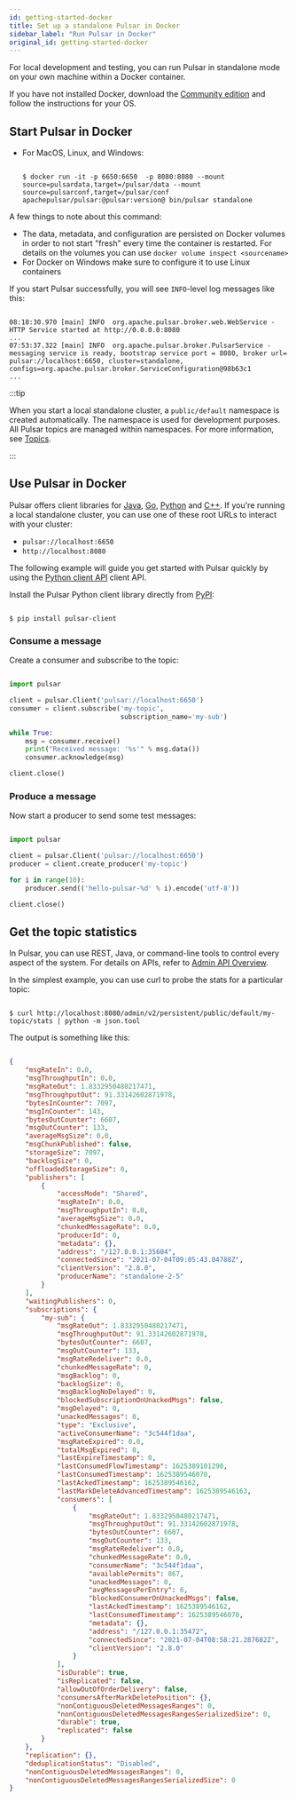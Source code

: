 ```yaml
---
id: getting-started-docker
title: Set up a standalone Pulsar in Docker
sidebar_label: "Run Pulsar in Docker"
original_id: getting-started-docker
---
```


For local development and testing, you can run Pulsar in standalone mode on your own machine within a Docker container. 

If you have not installed Docker, download the [Community edition](https://www.docker.com/community-edition) and follow the instructions for your OS.

## Start Pulsar in Docker

* For MacOS, Linux, and Windows:

  ```shell
  
  $ docker run -it -p 6650:6650  -p 8080:8080 --mount source=pulsardata,target=/pulsar/data --mount source=pulsarconf,target=/pulsar/conf apachepulsar/pulsar:@pulsar:version@ bin/pulsar standalone
  
  ```

A few things to note about this command:
 * The data, metadata, and configuration are persisted on Docker volumes in order to not start "fresh" every 
time the container is restarted. For details on the volumes you can use `docker volume inspect <sourcename>`
 * For Docker on Windows make sure to configure it to use Linux containers

If you start Pulsar successfully, you will see `INFO`-level log messages like this:

```

08:18:30.970 [main] INFO  org.apache.pulsar.broker.web.WebService - HTTP Service started at http://0.0.0.0:8080
...
07:53:37.322 [main] INFO  org.apache.pulsar.broker.PulsarService - messaging service is ready, bootstrap service port = 8080, broker url= pulsar://localhost:6650, cluster=standalone, configs=org.apache.pulsar.broker.ServiceConfiguration@98b63c1
...

```

:::tip

When you start a local standalone cluster, a `public/default` namespace is created automatically. The namespace is used for development purposes. All Pulsar topics are managed within namespaces. For more information, see [Topics](concepts-messaging.md#topics).

:::

## Use Pulsar in Docker

Pulsar offers client libraries for [Java](client-libraries-java.md), [Go](client-libraries-go.md), [Python](client-libraries-python.md) 
and [C++](client-libraries-cpp.md). If you're running a local standalone cluster, you can
use one of these root URLs to interact with your cluster:

* `pulsar://localhost:6650`
* `http://localhost:8080`

The following example will guide you get started with Pulsar quickly by using the [Python client API](client-libraries-python.md)
client API.

Install the Pulsar Python client library directly from [PyPI](https://pypi.org/project/pulsar-client/):

```shell

$ pip install pulsar-client

```

### Consume a message

Create a consumer and subscribe to the topic:

```python

import pulsar

client = pulsar.Client('pulsar://localhost:6650')
consumer = client.subscribe('my-topic',
                            subscription_name='my-sub')

while True:
    msg = consumer.receive()
    print("Received message: '%s'" % msg.data())
    consumer.acknowledge(msg)

client.close()

```

### Produce a message

Now start a producer to send some test messages:

```python

import pulsar

client = pulsar.Client('pulsar://localhost:6650')
producer = client.create_producer('my-topic')

for i in range(10):
    producer.send(('hello-pulsar-%d' % i).encode('utf-8'))

client.close()

```

## Get the topic statistics

In Pulsar, you can use REST, Java, or command-line tools to control every aspect of the system.
For details on APIs, refer to [Admin API Overview](admin-api-overview.md).

In the simplest example, you can use curl to probe the stats for a particular topic:

```shell

$ curl http://localhost:8080/admin/v2/persistent/public/default/my-topic/stats | python -m json.tool

```

The output is something like this:

```json

{
    "msgRateIn": 0.0,
    "msgThroughputIn": 0.0,
    "msgRateOut": 1.8332950480217471,
    "msgThroughputOut": 91.33142602871978,
    "bytesInCounter": 7097,
    "msgInCounter": 143,
    "bytesOutCounter": 6607,
    "msgOutCounter": 133,
    "averageMsgSize": 0.0,
    "msgChunkPublished": false,
    "storageSize": 7097,
    "backlogSize": 0,
    "offloadedStorageSize": 0,
    "publishers": [
        {
            "accessMode": "Shared",
            "msgRateIn": 0.0,
            "msgThroughputIn": 0.0,
            "averageMsgSize": 0.0,
            "chunkedMessageRate": 0.0,
            "producerId": 0,
            "metadata": {},
            "address": "/127.0.0.1:35604",
            "connectedSince": "2021-07-04T09:05:43.04788Z",
            "clientVersion": "2.8.0",
            "producerName": "standalone-2-5"
        }
    ],
    "waitingPublishers": 0,
    "subscriptions": {
        "my-sub": {
            "msgRateOut": 1.8332950480217471,
            "msgThroughputOut": 91.33142602871978,
            "bytesOutCounter": 6607,
            "msgOutCounter": 133,
            "msgRateRedeliver": 0.0,
            "chunkedMessageRate": 0,
            "msgBacklog": 0,
            "backlogSize": 0,
            "msgBacklogNoDelayed": 0,
            "blockedSubscriptionOnUnackedMsgs": false,
            "msgDelayed": 0,
            "unackedMessages": 0,
            "type": "Exclusive",
            "activeConsumerName": "3c544f1daa",
            "msgRateExpired": 0.0,
            "totalMsgExpired": 0,
            "lastExpireTimestamp": 0,
            "lastConsumedFlowTimestamp": 1625389101290,
            "lastConsumedTimestamp": 1625389546070,
            "lastAckedTimestamp": 1625389546162,
            "lastMarkDeleteAdvancedTimestamp": 1625389546163,
            "consumers": [
                {
                    "msgRateOut": 1.8332950480217471,
                    "msgThroughputOut": 91.33142602871978,
                    "bytesOutCounter": 6607,
                    "msgOutCounter": 133,
                    "msgRateRedeliver": 0.0,
                    "chunkedMessageRate": 0.0,
                    "consumerName": "3c544f1daa",
                    "availablePermits": 867,
                    "unackedMessages": 0,
                    "avgMessagesPerEntry": 6,
                    "blockedConsumerOnUnackedMsgs": false,
                    "lastAckedTimestamp": 1625389546162,
                    "lastConsumedTimestamp": 1625389546070,
                    "metadata": {},
                    "address": "/127.0.0.1:35472",
                    "connectedSince": "2021-07-04T08:58:21.287682Z",
                    "clientVersion": "2.8.0"
                }
            ],
            "isDurable": true,
            "isReplicated": false,
            "allowOutOfOrderDelivery": false,
            "consumersAfterMarkDeletePosition": {},
            "nonContiguousDeletedMessagesRanges": 0,
            "nonContiguousDeletedMessagesRangesSerializedSize": 0,
            "durable": true,
            "replicated": false
        }
    },
    "replication": {},
    "deduplicationStatus": "Disabled",
    "nonContiguousDeletedMessagesRanges": 0,
    "nonContiguousDeletedMessagesRangesSerializedSize": 0
}

```

